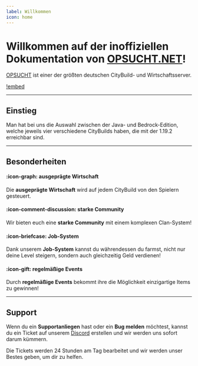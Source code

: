 ```yaml
---
label: Willkommen
icon: home
---
```

# Willkommen auf der inoffiziellen Dokumentation von [OPSUCHT.NET](https://opsucht.net/)!

[OPSUCHT](https://opsucht.net/) ist einer der größten deutschen CityBuild- und Wirtschaftsserver. 

[!embed](https://www.youtube.com/embed/h-tlt6z7Tjc)

---

## Einstieg

Man hat bei uns die Auswahl zwischen der Java- und Bedrock-Edition, welche jeweils vier verschiedene CityBuilds haben, die mit der 1.19.2 erreichbar sind.

---

## Besonderheiten

#### :icon-graph: ausgeprägte Wirtschaft

Die **ausgeprägte Wirtschaft** wird auf jedem CityBuild von den Spielern gesteuert.

#### :icon-comment-discussion: starke Community

Wir bieten euch eine **starke Community** mit einem komplexen Clan-System!

#### :icon-briefcase: Job-System

Dank unserem **Job-System** kannst du währendessen du farmst, nicht nur deine Level steigern, sondern auch gleichzeitig Geld verdienen!

#### :icon-gift: regelmäßige Events

Durch **regelmäßige Events** bekommt ihre die Möglichkeit einzigartige Items zu gewinnen!

---

## Support

Wenn du ein **Supportanliegen** hast oder ein **Bug melden** möchtest, kannst du ein Ticket auf unserem [Discord](https://discord.gg/opsucht/) erstellen und wir werden uns sofort darum kümmern.

Die Tickets werden 24 Stunden am Tag bearbeitet und wir werden unser Bestes geben, um dir zu helfen.
